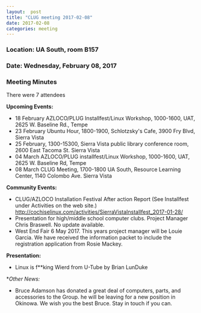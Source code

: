 ```yaml
---
layout:  post
title: "CLUG meeting 2017-02-08"
date: 2017-02-08
categories: meeting
---
```

### Location: UA South, room B157

### Date: Wednesday, February 08, 2017

### Meeting Minutes

There were 7 attendees

**Upcoming Events:**

 * 18 February AZLOCO/PLUG Installfest/Linux Workshop, 1000-1600, UAT, 2625 W. Baseline Rd., Tempe
 * 23 February Ubuntu Hour, 1800-1900, Schlotzsky's Cafe, 3900 Fry Blvd, Sierra Vista 
 * 25 February, 1300-15300, Sierra Vista public library conference room, 2600 East Tacoma St. Sierra Vista
 * 04 March AZLOCO/PLUG installfest/Linux Workshop, 1000-1600, UAT, 2625 W. Baseline Rd, Tempe
 * 08 March CLUG Meeting, 1700-1800 UA South, Resource Learning Center, 1140 Colombo Ave. Sierra Vista
 
**Community Events:**

 * CLUG/AZLOCO Installation Festival After action Report (See Installfest under Activities on the web site.)  http://cochiselinux.com/activities/SierraVistaInstallfest_2017-01-28/
 * Presentation for high/middle school computer clubs.  Project Manager Chris Braswell.  No update available.
 * West End Fair 6 May 2017.  This years project manager will be Louie Garcia.  We have received the information packet to include the registration application from Rosie Mackey.
 
**Presentation:** 
 
 * Linux is f**king Wierd from U-Tube by Brian LunDuke
 
**Other News:*

 *  Bruce Adamson has donated a great deal of computers, parts, and accessories to the Group.  he will be leaving for a new position in Okinowa.  We wish you the best Bruce.  Stay in touch if you can.
